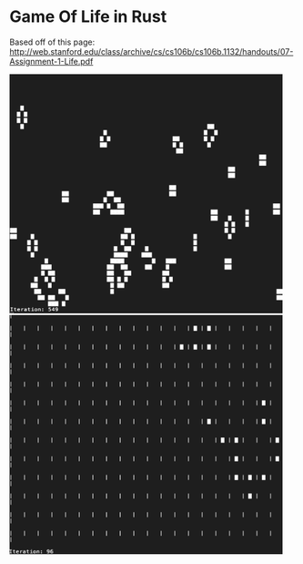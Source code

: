 # Game Of Life in Rust

Based off of this page: http://web.stanford.edu/class/archive/cs/cs106b/cs106b.1132/handouts/07-Assignment-1-Life.pdf

<img src="game_of_life2.gif" width="480" height="420" />

<img src="game_of_life.gif" width="480" height="420" />
